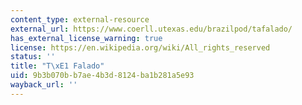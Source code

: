 ```yaml
---
content_type: external-resource
external_url: https://www.coerll.utexas.edu/brazilpod/tafalado/
has_external_license_warning: true
license: https://en.wikipedia.org/wiki/All_rights_reserved
status: ''
title: "T\xE1 Falado"
uid: 9b3b070b-b7ae-4b3d-8124-ba1b281a5e93
wayback_url: ''
---
```

